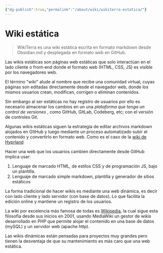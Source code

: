 ```yaml
---
{"dg-publish":true,"permalink":"/about/wiki/wikiterra-estatica/"}
---
```



# Wiki estática

> WikiTerra es una wiki estática escrita en formato markdown desde Obsidian.md y desplegada en formato web en GitHub.

Las wikis estáticas son páginas web estáticas que solo interactúan en el lado cliente o front-end donde el formato web (HTML, CSS, JS) es visible por los navegadores web. 

El término "wiki" alude al nombre que recibe una comunidad virtual, cuyas páginas son editadas directamente desde el navegador web, donde los mismos usuarios crean, modifican, corrigen o eliminan contenidos.

Sin embargo al ser estáticas no hay registro de usuarios por ello es necesario almacenar los cambios en un una *plataforma que tenga un control de versiones* , como GitHub, GitLab, Codeberg, etc; con el versión de controles Git.

Algunas wikis estáticas siguen la estrategia de editar archivos markdown alojados en GItHub y luego mediante un proceso automatizado subir el contenido y convertirlo en formato web. Como es el caso de la [wiki de Hyprland](https://wiki.hyprland.org/)

Hacer una web que los usuarios cambien directamente desde GitHub implica usar:
1. Lenguaje de marcado HTML, de estilos CSS y de programación JS, bajo un plantilla. 
2. Lenguaje de marcado simple markdown, plantilla y generador de sitios estáticos

La forma tradicional de hacer wikis es mediante una web dinámica, es decir 
con lado cliente y lado servidor (con base de datos). Lo que facilita la edición online y mantiene un registro de los usuarios. 

La wiki por excelencia más famosa de todas es [Wikipedia](https://wikipedia.org/), la cual sigue esta filosofía desde sus inicios en 2001, usando MediaWiki un gestor de wikis desarrollado en PHP que permite alojar el contenido en una base de datos (mySQL) y un servidor web (apache http).

Las wikis dinámicas están pensadas para proyectos muy grandes pero tienen la desventaja de que su mantenimiento es más caro que una web estática.
